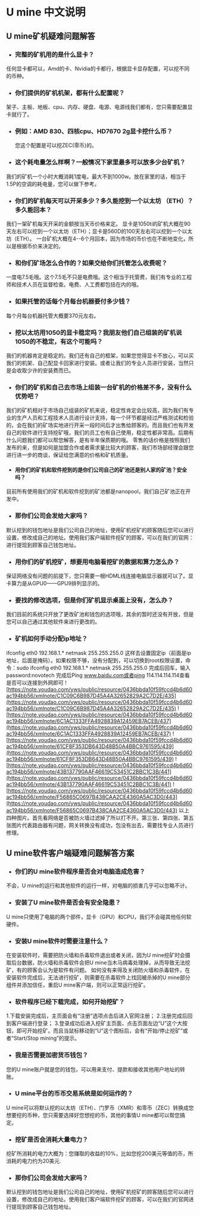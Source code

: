 # U mine 中文说明
## U mine矿机疑难问题解答
* ###  完整的矿机用的是什么显卡？
 任何显卡都可以，Amd的卡、Nvidia的卡都行，根据显卡显存配置，可以挖不同的币种。
* ### 你们提供的矿机机架，都有什么配置呢？
 架子、主板、地板、cpu、内存、硬盘、电源、电源线我们都有，您只需要配置显卡就行了。
* ### 例如：AMD 830、四核cpu、HD7670 2g显卡挖什么币？
  您这个配置是可以挖ZEC(零币)的。
* ### 这个耗电量怎么样啊？一般情况下家里最多可以放多少台矿机？
 我们的矿机一个小时大概消耗1度电，最大不到1000w。放在家里的话，相当于1.5P的空调的耗电量，您可以做下参考。
* ### 你们的矿机每天可以开采多少？多久能挖到一个以太坊 （ETH）？多久能回本？
 我们一架矿机每天开采的金额按当天币价格来定。
 显卡是1050ti的矿机大概在90天左右可以挖到一个以太坊（ETH）；显卡是560D的100天左右可以挖到一个以太坊（ETH）。
 一台矿机大概在4--6个月回本，因为市场的币价也在不断地变化，所以是根据币价来决定的。
* ### 和你们矿场怎么合作的？如果交给你们托管怎么收费呢？
 一度电7.5毛哦。这个7.5毛不只是电费哦。这个相当于托管费，我们有专业的工程师和技术人员在监督检查。电费、人工费都包括在内的哦。
* ### 如果托管的话每个月每台机器要付多少钱？
 每个月每台机器托管大概要370元左右。
* ### 挖以太坊用1050的显卡稳定吗？我朋友他们自己组装的矿机说1050的不稳定，有这个可能吗？
我们的机器肯定是稳定的。我们还有自己的框架，如果您觉得显卡不放心，可以买我们的机架、自己配显卡回家进行安装。或者让我们的专业人员进行安装，当然只是会收取少许的安装费而已。
* ### 你们的矿机和自己去市场上组装一台矿机的价格差不多，没有什么优势吧？
我们的矿机相对于市场自己组装的矿机来说，稳定性肯定会比较高，因为我们有专业的生产人员和工程技术人员进行设计支持，每一个环节都是经过严格测试和检验的，会在我们的矿场实地进行开采一段时间后才出售给顾客的。而且我们也有开发自己的软件进行支持挖矿哦，我们的员工也有自己使用，稳定性都非常高。后期有什么问题我们都可以帮您解答，是有半年保质期的哦。
 零售的话价格是按照我们发布的来，但是如何是加盟合作或者需求量比较大的顾客，我们市场部经理会跟您进行进一步的商谈，保证给您满意的价格和矿机质量。
* #### 用你们的矿机和软件挖到的是你们公司自己的矿池还是别人家的矿池？安全吗？
 目前所有使用我们的矿机和软件挖到的矿池都是nanopool，我们自己矿池正在开发中。
* ### 那你们公司会发给大家吗？
 默认挖到的钱包地址是我们公司自己的地址，使用矿机挖矿的顾客随后您可以进行设置，修改成自己的地址。使用我们客户端软件挖矿的顾客，可以在我们的官网：进行提现到顾客自己钱包地址。
* ### 用你们的矿机挖矿，想要用电脑看挖矿的数据和算力怎么办？
 保证网络没有问题的前提下，您只需要一根HDML线连接电脑显示器就可以了。显卡算力是从GPU0——GPU9排列显示的。
* ### 要找的修改选项，但是你们矿机显示桌面上没有，怎么办？
 我们目前的系统只开放了更改矿池和钱包的选项哦，其余的暂时还没有开放，但是您可以自己通过其他软件来进行更改的。
* ### 矿机如何手动分配ip地址？
 ifconfig eth0 192.168.1.* netmask 255.255.255.0 这样去设置固定ip（前面是ip地址，后面是掩码）。如果权限不够，没有分配到，可以切换到root权限设置，命令：sudo ifconfig eth0 192.168.1.* netmask 255.255.255.0
 完成后回车，输入password:novotech
 完成后Ping www.baidu.com或者ping 114.114.114.114查看是否可以连接到外网即可
![https://note.youdao.com/yws/public/resource/0436bbda10f59fccd4b6d60ac194bb56/xmlnote/C1C09C6B987D45A4A32652829A2C7D2E/435](https://note.youdao.com/yws/public/resource/0436bbda10f59fccd4b6d60ac194bb56/xmlnote/C1C09C6B987D45A4A32652829A2C7D2E/435)
![https://note.youdao.com/yws/public/resource/0436bbda10f59fccd4b6d60ac194bb56/xmlnote/6C1AC1333FFA4928839A12459EB7ACEB/437](https://note.youdao.com/yws/public/resource/0436bbda10f59fccd4b6d60ac194bb56/xmlnote/6C1AC1333FFA4928839A12459EB7ACEB/437)
![https://note.youdao.com/yws/public/resource/0436bbda10f59fccd4b6d60ac194bb56/xmlnote/61CF8F353DB643D48B50A4BBC9761595/439](https://note.youdao.com/yws/public/resource/0436bbda10f59fccd4b6d60ac194bb56/xmlnote/61CF8F353DB643D48B50A4BBC9761595/439)
![https://note.youdao.com/yws/public/resource/0436bbda10f59fccd4b6d60ac194bb56/xmlnote/43B137790AAF46619C53451C2BBC1C3B/441](https://note.youdao.com/yws/public/resource/0436bbda10f59fccd4b6d60ac194bb56/xmlnote/43B137790AAF46619C53451C2BBC1C3B/441)
![https://note.youdao.com/yws/public/resource/0436bbda10f59fccd4b6d60ac194bb56/xmlnote/F56865C0697B438CAA2CE4360A5AC3D0/443](https://note.youdao.com/yws/public/resource/0436bbda10f59fccd4b6d60ac194bb56/xmlnote/F56865C0697B438CAA2CE4360A5AC3D0/443)
 以上四种图片。首先看网络是否被防火墙过滤掉了所以打不开。第三张、第四张、第五张图片代表路由器有问题，网关转换没有成功，包没有出去，需要找专业人员进行修理。
 
## U mine软件客户端疑难问题解答方案
* ### 你们的U mine软件程序是否会对电脑造成危害？
 不会，U mine的运行和其他软件的运行一样，对电脑的损害几乎可以忽略不计。
* ### 安装了U mine软件是否会有安全隐患？
 U mine只使用了电脑的两个部件，显卡（GPU）和CPU，我们不会碰其他任何软硬件。
* ### 安装U mine软件时需要注意什么？
 在安装软件时，需要把防火墙和杀毒软件退出或者关闭，因为U mine挖矿时会摄取后台数据，防火墙和杀毒软件会把U mine当木马病毒处理掉，从而导致无法挖矿，有的顾客会认为是软件有问题。
 如何没有来得及关闭防火墙和杀毒软件，在安装软件完成后，无法进行挖矿，则需要在杀毒软件上找回被杀掉的U mine部分组件并添加信任，重启U mine客户端，则可以正常运行挖矿。
* ### 软件程序已经下载完成，如何开始挖矿？
 1.下载安装完成后，主页面会有“注册”选项点击后进入官网注册；
 2.注册完成后回到客户端进行登录；
3.登录成功后进入挖矿主页面，点击页面左边“U”这个大按钮，即可开始挖矿。而且当鼠标移动到“U”这个图标后，会有“开始/停止挖矿”或者“Start/Stop mining”的提示。
* ### 我是否需要加密货币钱包？
 您的U mine账户就是您的钱包，可以用来支付、提款和接收其他用户地址的转账。
* ### U mine平台的币币交易系统是如何运作的？
 U mine可以将默认挖的以太坊（ETH）、门罗币（XMR）和零币（ZEC）转换成您想要挖的币种，您只需要选择好您想挖的币，其他的事情U mine都可以帮您搞定。
* ### 挖矿是否会消耗大量电力？
 挖矿所消耗的电力大概为：您赚取的收益的10%，比如您挖200美元等值的币，所消耗的电力约为20美元.
* ### 那你们公司会发给大家吗？
 默认挖到的钱包地址是我们公司自己的地址，使用矿机挖矿的顾客随后您可以进行设置，修改成自己的地址。使用我们客户端软件挖矿的顾客，可以在我们的官网进行提现到顾客自己钱包地址。

